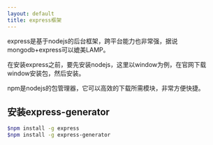 ```yaml
---
layout: default
title: express框架
---
```


express是基于nodejs的后台框架，跨平台能力也非常强，据说mongodb+express可以媲美LAMP。

在安装express之前，要先安装nodejs，这里以window为例，在官网下载window安装包，然后安装。

npm是nodejs的包管理器，它可以高效的下载所需模块，非常方便快捷。

## 安装express-generator

```bash
$npm install -g express
$npm install -g express-generator
```